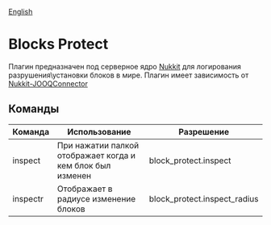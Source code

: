 [English](README.md)
# Blocks Protect

Плагин предназначен под серверное ядро [Nukkit](https://github.com/CloudburstMC/Nukkit) для логирования разрушения\установки блоков в мире.
Плагин имеет зависимость от [Nukkit-JOOQConnector](https://github.com/MEFRREEX/JOOQConnector)

## Команды
| Команда  | Использование                                              | Разрешение                   |
|----------|------------------------------------------------------------|------------------------------|
| inspect  | При нажатии палкой отображает когда и кем блок был изменен | block_protect.inspect        |
| inspectr | Отображает в радиусе изменение блоков                      | block_protect.inspect_radius |

